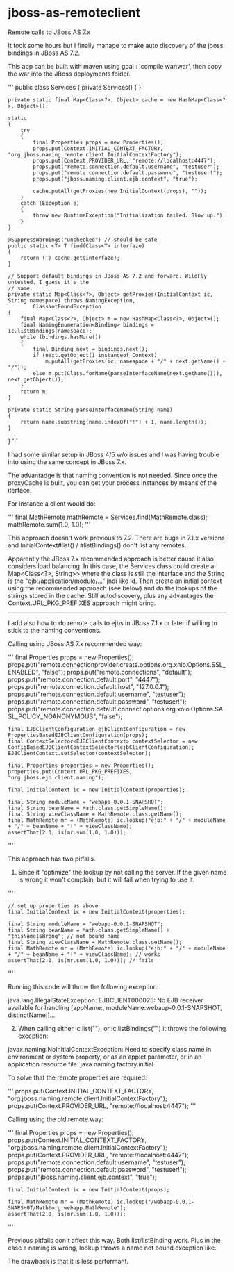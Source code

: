# jboss-as-remoteclient
Remote calls to JBoss AS 7.x

It took some hours but I finally manage to make auto discovery of the jboss bindings in JBoss AS 7.2. 

This app can be built with maven using goal : 'compile war:war', then copy the war into the JBoss deployments folder.

'''
public class Services
{
    private Services()
    {
    }

    private static final Map<Class<?>, Object> cache = new HashMap<Class<?>, Object>();

    static
    {
        try
        {
            final Properties props = new Properties();
            props.put(Context.INITIAL_CONTEXT_FACTORY, "org.jboss.naming.remote.client.InitialContextFactory");
            props.put(Context.PROVIDER_URL, "remote://localhost:4447");
            props.put("remote.connection.default.username", "testuser");
            props.put("remote.connection.default.password", "testuser!");
            props.put("jboss.naming.client.ejb.context", "true");

            cache.putAll(getProxies(new InitialContext(props), ""));
        }
        catch (Exception e)
        {
            throw new RuntimeException("Initialization failed. Blow up.");
        }
    }
    
    @SuppressWarnings("unchecked") // should be safe
    public static <T> T find(Class<T> interfaze)
    {
        return (T) cache.get(interfaze);
    }

    // Support default bindings in JBoss AS 7.2 and forward. WildFly untested. I guess it's the
    // same.
    private static Map<Class<?>, Object> getProxies(InitialContext ic, String namespace) throws NamingException,
            ClassNotFoundException
    {
        final Map<Class<?>, Object> m = new HashMap<Class<?>, Object>();
        final NamingEnumeration<Binding> bindings = ic.listBindings(namespace);
        while (bindings.hasMore())
        {
            final Binding next = bindings.next();
            if (next.getObject() instanceof Context)
                m.putAll(getProxies(ic, namespace + "/" + next.getName() + "/"));
            else m.put(Class.forName(parseInterfaceName(next.getName())), next.getObject());
        }
        return m;
    }

    private static String parseInterfaceName(String name)
    {
        return name.substring(name.indexOf("!") + 1, name.length());
    }
}
'''

I had some similar setup in JBoss 4/5 w/o issues and I was having trouble into using the same concept in JBoss 7.x.

The advantadge is that naming convention is not needed. Since once the proxyCache is built, you can get your process instances by means of the iterface. 

For instance a client would do:

''' 
    final MathRemote mathRemote = Services.find(MathRemote.class);
    mathRemote.sum(1.0, 1.0);
'''
   
This approach doesn't work previous to 7.2. There are bugs in 7.1.x versions and InitialContext#list() / #listBindings() don't list any remotes.

Apparently the JBoss 7.x recommended approach is better cause it also considers load balancing. In this case, the Services class could
create a Map<Class<?>, String>> where the class is still the interface and the String is the "ejb:/application/module/..." jndi like id. 
Then create an initial context using the recommended approach (see below) and do the lookups of the strings stored in the cache. Still autodiscovery, plus 
any advantages the Context.URL_PKG_PREFIXES approach might bring.


----------------------------------------------------------------------------------------------------------------------------------------------------


I add also how to do remote calls to ejbs in JBoss 7.1.x or later if willing to stick to the naming conventions.

Calling using JBoss AS 7.x recommended way:

'''
    final Properties props = new Properties();
    props.put("remote.connectionprovider.create.options.org.xnio.Options.SSL_ENABLED", "false");
    props.put("remote.connections", "default");
    props.put("remote.connection.default.port", "4447");
    props.put("remote.connection.default.host", "127.0.0.1");
    props.put("remote.connection.default.username", "testuser");
    props.put("remote.connection.default.password", "testuser!");
    props.put("remote.connection.default.connect.options.org.xnio.Options.SASL_POLICY_NOANONYMOUS", "false");

    final EJBClientConfiguration ejbClientConfiguration = new PropertiesBasedEJBClientConfiguration(props);
    final ContextSelector<EJBClientContext> contextSelector = new ConfigBasedEJBClientContextSelector(ejbClientConfiguration);
    EJBClientContext.setSelector(contextSelector);

    final Properties properties = new Properties();
    properties.put(Context.URL_PKG_PREFIXES, "org.jboss.ejb.client.naming");

    final InitialContext ic = new InitialContext(properties);

    final String moduleName = "webapp-0.0.1-SNAPSHOT";
    final String beanName = Math.class.getSimpleName();
    final String viewClassName = MathRemote.class.getName();
    final MathRemote mr = (MathRemote) ic.lookup("ejb:" + "/" + moduleName + "/" + beanName + "!" + viewClassName);
    assertThat(2.0, is(mr.sum(1.0, 1.0)));
'''

This approach has two pitfalls. 

1) Since it "optimize" the lookup by not calling the server. If the given name is wrong it won't complain, but it will fail when trying to use it.

''' 
    
    // set up properties as above
    final InitialContext ic = new InitialContext(properties);

    final String moduleName = "webapp-0.0.1-SNAPSHOT";
    final String beanName = Math.class.getSimpleName() + "thisNameIsWrong"; // not bound name
    final String viewClassName = MathRemote.class.getName();
    final MathRemote mr = (MathRemote) ic.lookup("ejb:" + "/" + moduleName + "/" + beanName + "!" + viewClassName); // works
    assertThat(2.0, is(mr.sum(1.0, 1.0))); // fails 
'''

Running this code will throw the following exception:

java.lang.IllegalStateException: EJBCLIENT000025: No EJB receiver available for handling 
[appName:, moduleName:webapp-0.0.1-SNAPSHOT, distinctName:]...

2) When calling either ic.list(""), or ic.listBindings("") it throws the following exception:

javax.naming.NoInitialContextException: Need to specify class name in environment or system property, 
or as an applet parameter, or in an application resource file:  java.naming.factory.initial

To solve that the remote properties are required:

'''
        props.put(Context.INITIAL_CONTEXT_FACTORY, "org.jboss.naming.remote.client.InitialContextFactory");
        props.put(Context.PROVIDER_URL, "remote://localhost:4447");
'''


Calling using the old remote way: 

'''
    final Properties props = new Properties();
    props.put(Context.INITIAL_CONTEXT_FACTORY, "org.jboss.naming.remote.client.InitialContextFactory");
    props.put(Context.PROVIDER_URL, "remote://localhost:4447");
    props.put("remote.connection.default.username", "testuser");
    props.put("remote.connection.default.password", "testuser!");
    props.put("jboss.naming.client.ejb.context", "true");

    final InitialContext ic = new InitialContext(props);

    final MathRemote mr = (MathRemote) ic.lookup("/webapp-0.0.1-SNAPSHOT/Math!org.webapp.MathRemote");
    assertThat(2.0, is(mr.sum(1.0, 1.0)));
'''

Previous pitfalls don't affect this way. Both list/listBinding work. Plus in the case a naming is wrong, lookup throws a name not bound exception like.

The drawback is that it is less performant.
